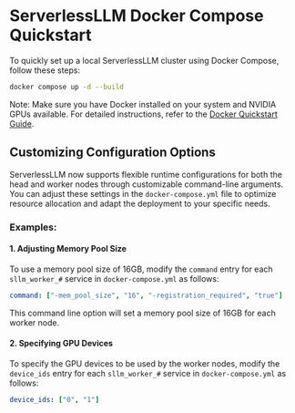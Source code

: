 # ServerlessLLM Docker Compose Quickstart

To quickly set up a local ServerlessLLM cluster using Docker Compose, follow these steps:
```bash
docker compose up -d --build
```

Note: Make sure you have Docker installed on your system and NVIDIA GPUs available. For detailed instructions, refer to the [Docker Quickstart Guide](https://serverlessllm.github.io/docs/stable/getting_started/docker_quickstart).

## Customizing Configuration Options

ServerlessLLM now supports flexible runtime configurations for both the head and worker nodes through customizable command-line arguments. You can adjust these settings in the `docker-compose.yml` file to optimize resource allocation and adapt the deployment to your specific needs.

### Examples:

#### 1. Adjusting Memory Pool Size

To use a memory pool size of 16GB, modify the `command` entry for each `sllm_worker_#` service in `docker-compose.yml` as follows:

```yaml
command: ["-mem_pool_size", "16", "-registration_required", "true"]
```

This command line option will set a memory pool size of 16GB for each worker node.

#### 2. Specifying GPU Devices

To specify the GPU devices to be used by the worker nodes, modify the `device_ids` entry for each `sllm_worker_#` service in `docker-compose.yml` as follows:

```yaml
device_ids: ["0", "1"]
```